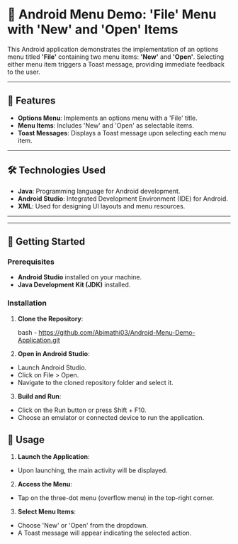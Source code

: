 # 📱 Android Menu Demo: 'File' Menu with 'New' and 'Open' Items

This Android application demonstrates the implementation of an options menu titled **'File'** containing two menu items: **'New'** and **'Open'**. Selecting either menu item triggers a Toast message, providing immediate feedback to the user.

---

## 🧰 Features

- **Options Menu**: Implements an options menu with a 'File' title.
- **Menu Items**: Includes 'New' and 'Open' as selectable items.
- **Toast Messages**: Displays a Toast message upon selecting each menu item.

---

## 🛠️ Technologies Used

- **Java**: Programming language for Android development.
- **Android Studio**: Integrated Development Environment (IDE) for Android.
- **XML**: Used for designing UI layouts and menu resources.

---


---

## 🚀 Getting Started

### Prerequisites

- **Android Studio** installed on your machine.
- **Java Development Kit (JDK)** installed.

### Installation

1. **Clone the Repository**:

   bash - https://github.com/Abimathi03/Android-Menu-Demo-Application.git

2. **Open in Android Studio**:

- Launch Android Studio.
- Click on File > Open.
- Navigate to the cloned repository folder and select it.

3. **Build and Run**:

- Click on the Run button or press Shift + F10.
- Choose an emulator or connected device to run the application.

## 📄 Usage

1. **Launch the Application**:

- Upon launching, the main activity will be displayed.

2. **Access the Menu**:

- Tap on the three-dot menu (overflow menu) in the top-right corner.

3. **Select Menu Items**:

- Choose 'New' or 'Open' from the dropdown.
- A Toast message will appear indicating the selected action.
